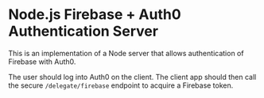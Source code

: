 # Node.js Firebase + Auth0 Authentication Server

This is an implementation of a Node server that allows authentication of Firebase with Auth0.

The user should log into Auth0 on the client. The client app should then call the secure `/delegate/firebase` endpoint to acquire a Firebase token.